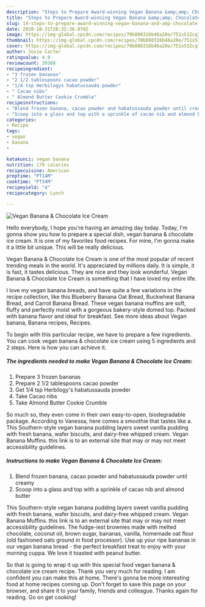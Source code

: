 ```yaml
---
description: "Steps to Prepare Award-winning Vegan Banana &amp;amp; Chocolate Ice Cream"
title: "Steps to Prepare Award-winning Vegan Banana &amp;amp; Chocolate Ice Cream"
slug: 14-steps-to-prepare-award-winning-vegan-banana-and-amp-chocolate-ice-cream
date: 2020-10-31T20:32:36.070Z
image: https://img-global.cpcdn.com/recipes/70b880316b46a20e/751x532cq70/vegan-banana-chocolate-ice-cream-recipe-main-photo.jpg
thumbnail: https://img-global.cpcdn.com/recipes/70b880316b46a20e/751x532cq70/vegan-banana-chocolate-ice-cream-recipe-main-photo.jpg
cover: https://img-global.cpcdn.com/recipes/70b880316b46a20e/751x532cq70/vegan-banana-chocolate-ice-cream-recipe-main-photo.jpg
author: Josie Carter
ratingvalue: 4.9
reviewcount: 39388
recipeingredient:
- "3 frozen bananas"
- "2 1/2 tablespoons cacao powder"
- "1/4 tsp Herbilogys habatussauda powder"
- " Cacao nibs"
- " Almond Butter Cookie Crumble"
recipeinstructions:
- "Blend frozen banana, cacao powder and habatussauda powder until creamy"
- "Scoop into a glass and top with a sprinkle of cacao nib and almond butter"
categories:
- Recipe
tags:
- vegan
- banana
- 

katakunci: vegan banana  
nutrition: 179 calories
recipecuisine: American
preptime: "PT14M"
cooktime: "PT34M"
recipeyield: "4"
recipecategory: Lunch

---
```



![Vegan Banana &amp; Chocolate Ice Cream](https://img-global.cpcdn.com/recipes/70b880316b46a20e/751x532cq70/vegan-banana-chocolate-ice-cream-recipe-main-photo.jpg)

Hello everybody, I hope you're having an amazing day today. Today, I'm gonna show you how to prepare a special dish, vegan banana &amp; chocolate ice cream. It is one of my favorites food recipes. For mine, I'm gonna make it a little bit unique. This will be really delicious.

Vegan Banana &amp; Chocolate Ice Cream is one of the most popular of recent trending meals in the world. It's appreciated by millions daily. It is simple, it is fast, it tastes delicious. They are nice and they look wonderful. Vegan Banana &amp; Chocolate Ice Cream is something that I have loved my entire life.

I love my vegan banana breads, and have quite a few variations in the recipe collection, like this Blueberry Banana Oat Bread, Buckwheat Banana Bread, and Carrot Banana Bread. These vegan banana muffins are soft, fluffy and perfectly moist with a gorgeous bakery-style domed top. Packed with banana flavor and ideal for breakfast. See more ideas about Vegan banana, Banana recipes, Recipes.


To begin with this particular recipe, we have to prepare a few ingredients. You can cook vegan banana &amp; chocolate ice cream using 5 ingredients and 2 steps. Here is how you can achieve it.

<!--inarticleads1-->

##### The ingredients needed to make Vegan Banana &amp; Chocolate Ice Cream:

1. Prepare 3 frozen bananas
1. Prepare 2 1/2 tablespoons cacao powder
1. Get 1/4 tsp Herbilogy&#39;s habatussauda powder
1. Take  Cacao nibs
1. Take  Almond Butter Cookie Crumble


So much so, they even come in their own easy-to-open, biodegradable package. According to Vanessa, here comes a smoothie that tastes like a. This Southern-style vegan banana pudding layers sweet vanilla pudding with fresh banana, wafer biscuits, and dairy-free whipped cream. Vegan Banana Muffins. this link is to an external site that may or may not meet accessibility guidelines. 

<!--inarticleads2-->

##### Instructions to make Vegan Banana &amp; Chocolate Ice Cream:

1. Blend frozen banana, cacao powder and habatussauda powder until creamy
1. Scoop into a glass and top with a sprinkle of cacao nib and almond butter


This Southern-style vegan banana pudding layers sweet vanilla pudding with fresh banana, wafer biscuits, and dairy-free whipped cream. Vegan Banana Muffins. this link is to an external site that may or may not meet accessibility guidelines. The fudge-iest brownies made with melted chocolate, coconut oil, brown sugar, bananas, vanilla, homemade oat flour (old fashioned oats ground in food processor). Use up your ripe bananas in our vegan banana bread - the perfect breakfast treat to enjoy with your morning cuppa. We love it toasted with peanut butter. 

So that is going to wrap it up with this special food vegan banana &amp; chocolate ice cream recipe. Thank you very much for reading. I am confident you can make this at home. There's gonna be more interesting food at home recipes coming up. Don't forget to save this page on your browser, and share it to your family, friends and colleague. Thanks again for reading. Go on get cooking!
